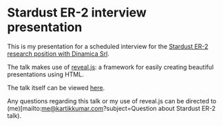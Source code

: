 Stardust ER-2 interview presentation
=======

This is my presentation for a scheduled interview for the [Stardust ER-2 research position with Dinamica Srl](http://www.stardust2013.eu).

The talk makes use of [reveal.js](http://lab.hakim.se/reveal-js/): a framework for easily creating beautiful presentations using HTML.

The talk itself can be viewed [here](stardust.kartikkumar.com).

Any questions regarding this talk or my use of reveal.js can be directed to (me)[mailto:me@kartikkumar.com?subject=Question about Stardust ER-2 talk).